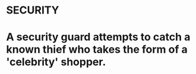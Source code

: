 # SECURITY

# A security guard attempts to catch a known thief who takes the form of a 'celebrity' shopper. 

